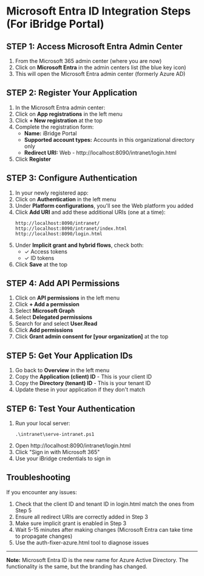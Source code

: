 # Microsoft Entra ID Integration Steps (For iBridge Portal)

## STEP 1: Access Microsoft Entra Admin Center

1. From the Microsoft 365 admin center (where you are now)
2. Click on **Microsoft Entra** in the admin centers list (the blue key icon)
3. This will open the Microsoft Entra admin center (formerly Azure AD)

## STEP 2: Register Your Application

1. In the Microsoft Entra admin center:
2. Click on **App registrations** in the left menu
3. Click **+ New registration** at the top
4. Complete the registration form:
   - **Name:** iBridge Portal
   - **Supported account types:** Accounts in this organizational directory only
   - **Redirect URI:** Web - http://localhost:8090/intranet/login.html
5. Click **Register**

## STEP 3: Configure Authentication

1. In your newly registered app:
2. Click on **Authentication** in the left menu
3. Under **Platform configurations**, you'll see the Web platform you added
4. Click **Add URI** and add these additional URIs (one at a time):
   ```
   http://localhost:8090/intranet/
   http://localhost:8090/intranet/index.html
   http://localhost:8090/login.html
   ```
5. Under **Implicit grant and hybrid flows**, check both:
   - ✓ Access tokens
   - ✓ ID tokens
6. Click **Save** at the top

## STEP 4: Add API Permissions

1. Click on **API permissions** in the left menu
2. Click **+ Add a permission**
3. Select **Microsoft Graph**
4. Select **Delegated permissions**
5. Search for and select **User.Read**
6. Click **Add permissions**
7. Click **Grant admin consent for [your organization]** at the top

## STEP 5: Get Your Application IDs

1. Go back to **Overview** in the left menu
2. Copy the **Application (client) ID** - This is your client ID
3. Copy the **Directory (tenant) ID** - This is your tenant ID
4. Update these in your application if they don't match

## STEP 6: Test Your Authentication

1. Run your local server:
   ```
   .\intranet\serve-intranet.ps1
   ```
2. Open http://localhost:8090/intranet/login.html
3. Click "Sign in with Microsoft 365"
4. Use your iBridge credentials to sign in

## Troubleshooting

If you encounter any issues:

1. Check that the client ID and tenant ID in login.html match the ones from Step 5
2. Ensure all redirect URIs are correctly added in Step 3
3. Make sure implicit grant is enabled in Step 3
4. Wait 5-15 minutes after making changes (Microsoft Entra can take time to propagate changes)
5. Use the auth-fixer-azure.html tool to diagnose issues

---

**Note:** Microsoft Entra ID is the new name for Azure Active Directory. The functionality is the same, but the branding has changed.
